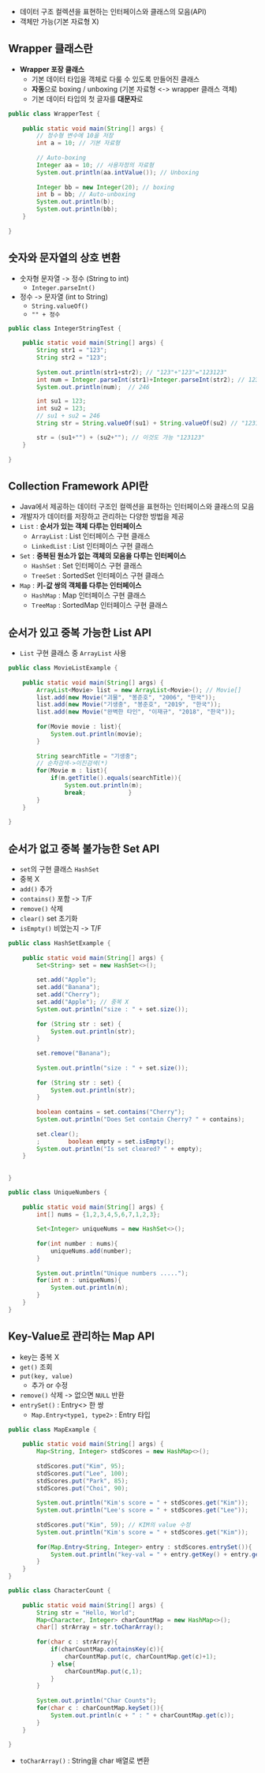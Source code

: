 - 데이터 구조 컬렉션을 표현하는 인터페이스와 클래스의 모음(API)
- 객체만 가능(기본 자료형 X)
## Wrapper 클래스란
- **Wrapper 포장 클래스**
	- 기본 데이터 타입을 객체로 다룰 수 있도록 만들어진 클래스
	- **자동**으로 boxing / unboxing (기본 자료형 <-> wrapper 클래스 객체)
	- 기본 데이터 타입의 첫 글자를 **대문자**로

```Java
public class WrapperTest {  
  
    public static void main(String[] args) {  
        // 정수형 변수에 10을 저장  
        int a = 10; // 기본 자료형  
  
        // Auto-boxing  
        Integer aa = 10; // 사용자정의 자료형  
        System.out.println(aa.intValue()); // Unboxing  
  
        Integer bb = new Integer(20); // boxing  
        int b = bb; // Auto-unboxing  
        System.out.println(b);  
        System.out.println(bb);  
    }  
  
}
```

## 숫자와 문자열의 상호 변환
- 숫자형 문자열 -> 정수 (String to int)
	- `Integer.parseInt()`
- 정수 -> 문자열 (int to String)
	- `String.valueOf()`
	- `"" + 정수`

```Java
public class IntegerStringTest {  
  
    public static void main(String[] args) {  
        String str1 = "123";  
        String str2 = "123";  
  
        System.out.println(str1+str2); // "123"+"123"="123123"  
        int num = Integer.parseInt(str1)+Integer.parseInt(str2); // 123+ 123 = 246 
        System.out.println(num);  // 246

		int su1 = 123;
		int su2 = 123;
		// su1 + su2 = 246
		String str = String.valueOf(su1) + String.valueOf(su2) // "123123"

		str = (su1+"") + (su2+""); // 이것도 가능 "123123"
    }  
  
}
```

## Collection Framework API란
- Java에서 제공하는 데이터 구조인 컬렉션을 표현하는 인터페이스와 클래스의 모음
- 개발자가 데이터를 저장하고 관리하는 다양한 방법을 제공
- `List` : **순서가 있는 객체 다루는 인터페이스**
	- `ArrayList` : List 인터페이스 구현 클래스
	- `LinkedList` : List 인터페이스 구현 클래스 
- `Set` : **중복된 원소가 없는 객체의 모음을 다루는 인터페이스**
	- `HashSet` : Set 인터페이스 구현 클래스
	- `TreeSet` : SortedSet 인터페이스 구현 클래스
- `Map` : **키-값 쌍의 객체를 다루는 인터페이스**
	- `HashMap` : Map 인터페이스 구현 클래스
	- `TreeMap` : SortedMap 인터페이스 구현 클래스

## 순서가 있고 중복 가능한 List API
- `List` 구현 클래스 중 `ArrayList` 사용
```Java
public class MovieListExample {  
  
    public static void main(String[] args) {  
        ArrayList<Movie> list = new ArrayList<Movie>(); // Movie[]  
        list.add(new Movie("괴물", "봉준호", "2006", "한국"));  
        list.add(new Movie("기생충", "봉준호", "2019", "한국"));  
        list.add(new Movie("완벽한 타인", "이재규", "2018", "한국"));  
  
        for(Movie movie : list){  
            System.out.println(movie);  
        }  
  
        String searchTitle = "기생충";  
        // 순차검색->이진검색(*)  
        for(Movie m : list){  
            if(m.getTitle().equals(searchTitle)){  
                System.out.println(m);  
                break;            }  
        }  
    }  
  
}
```

## 순서가 없고 중복 불가능한 Set API
- `set`의 구현 클래스 `HashSet`
- 중복 X
- `add()` 추가
- `contains()` 포함 -> T/F
- `remove()` 삭제
- `clear()` set 초기화
- `isEmpty()` 비었는지 -> T/F
```Java
public class HashSetExample {  
  
    public static void main(String[] args) {  
        Set<String> set = new HashSet<>();  
  
        set.add("Apple");  
        set.add("Banana");  
        set.add("Cherry");  
        set.add("Apple"); // 중복 X  
        System.out.println("size : " + set.size());  
  
        for (String str : set) {  
            System.out.println(str);  
        }  
  
        set.remove("Banana");  
  
        System.out.println("size : " + set.size());  
  
        for (String str : set) {  
            System.out.println(str);  
        }  
  
        boolean contains = set.contains("Cherry");  
        System.out.println("Does Set contain Cherry? " + contains);  
  
        set.clear();  
        ;        boolean empty = set.isEmpty();  
        System.out.println("Is set cleared? " + empty);  
    }  
  
  
}
```

```Java
public class UniqueNumbers {  
  
    public static void main(String[] args) {  
        int[] nums = {1,2,3,4,5,6,7,1,2,3};  
  
        Set<Integer> uniqueNums = new HashSet<>();  
  
        for(int number : nums){  
            uniqueNums.add(number);  
        }  
  
        System.out.println("Unique numbers .....");  
        for(int n : uniqueNums){  
            System.out.println(n);  
        }  
    }  
}
```

## Key-Value로 관리하는 Map API
- key는 중복 X
- `get()` 조회
- `put(key, value)`
	- 추가 or 수정
- `remove()` 삭제 -> 없으면 `NULL` 반환
- `entrySet()` : Entry<> 한 쌍
	- `Map.Entry<type1, type2>` : Entry 타입

```Java
public class MapExample {  
  
    public static void main(String[] args) {  
        Map<String, Integer> stdScores = new HashMap<>();  
  
        stdScores.put("Kim", 95);  
        stdScores.put("Lee", 100);  
        stdScores.put("Park", 85);  
        stdScores.put("Choi", 90);  
  
        System.out.println("Kim's score = " + stdScores.get("Kim"));  
        System.out.println("Lee's score = " + stdScores.get("Lee"));  
  
        stdScores.put("Kim", 59); // KIM의 value 수정  
        System.out.println("Kim's score = " + stdScores.get("Kim"));  
  
        for(Map.Entry<String, Integer> entry : stdScores.entrySet()){  
            System.out.println("key-val = " + entry.getKey() + entry.getValue());  
        }  
    }  
}
```

```Java
public class CharacterCount {  
  
    public static void main(String[] args) {  
        String str = "Hello, World";  
        Map<Character, Integer> charCountMap = new HashMap<>();  
        char[] strArray = str.toCharArray();  
  
        for(char c : strArray){  
            if(charCountMap.containsKey(c)){  
                charCountMap.put(c, charCountMap.get(c)+1);  
            } else{  
                charCountMap.put(c,1);  
            }  
        }  
  
        System.out.println("Char Counts");  
        for(char c : charCountMap.keySet()){  
            System.out.println(c + " : " + charCountMap.get(c));  
        }  
    }  
  
}
```

- `toCharArray()` : String을 char 배열로 변환